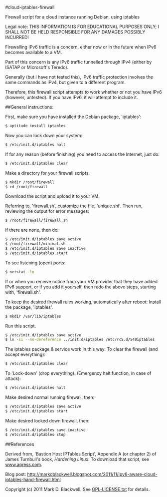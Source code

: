 #cloud-iptables-firewall

Firewall script for a cloud instance running Debian, using iptables

Legal note: THIS INFORMATION IS FOR EDUCATIONAL PURPOSES ONLY; I SHALL NOT BE HELD RESPONSIBLE FOR ANY DAMAGES POSSIBLY INCURRED!

Firewalling IPv6 traffic is a concern, either now or in the future when IPv6 becomes available to a VM.

Part of this concern is any IPv6 traffic tunnelled through IPv4 (either by ISATAP or Microsoft's Teredo).

Generally (but I have not tested this), IPv6 traffic protection involves the same commands as IPv4, but given to a different program.

Therefore, this firewall script attempts to work whether or not you have IPv6 (however, untested). If you have IPv6, it will attempt to include it.

##General instructions:

First, make sure you have installed the Debian package, 'iptables':

```bash
$ aptitude install iptables
```

Now you can lock down your system:

```bash
$ /etc/init.d/iptables halt
```

If for any reason (before finishing) you need to access the Internet, just do:

```bash
$ /etc/init.d/iptables clear
```

Make a directory for your firewall scripts:

```bash
$ mkdir /root/firewall
$ cd /root/firewall
```

Download the script and upload it to your VM.

Referring to, 'firewall.sh', customize the file, 'unique.shi'. Then run, reviewing the output for error messages:

```bash
$ /root/firewall/firewall.sh
```

If there are none, then do:

```bash
$ /etc/init.d/iptables save active
$ /root/firewall/minimal.sh
$ /etc/init.d/iptables save inactive
$ /etc/init.d/iptables start
```

To see listening (open) ports:

```bash
$ netstat -ln
```

If or when you receive notice from your VM provider that they have added IPv6 support, or if you add it yourself, then redo the above steps, starting with, 'firewall.sh'.

To keep the desired firewall rules working, automatically after reboot:
Install the package, 'iptables'.

```bash
$ mkdir /var/lib/iptables
```

Run this script.

```bash
$ /etc/init.d/iptables save active
$ ln -si --no-dereference ../init.d/iptables /etc/rcS.d/S40iptables
```

The iptables package & service work in this way:
To clear the firewall (and accept everything):

```bash
$ /etc/init.d/iptables clear
```

To 'Lock-down' (drop everything):
(Emergency halt function, in case of attack):

```bash
$ /etc/init.d/iptables halt
```

Make desired normal running firewall, then:

```bash
$ /etc/init.d/iptables save active
$ /etc/init.d/iptables start
```

Make desired locked down firewall, then:

```bash
$ /etc/init.d/iptables save inactive
$ /etc/init.d/iptables stop
```

##References

Derived from, 'Bastion Host IPTables Script', Appendix A (or chapter 2) of James Turnbull's book, _Hardening Linux_.
To download that script, see www.apress.com.

Blog post: http://markdblackwell.blogspot.com/2011/11/ipv6-aware-cloud-iptables-hand-firewall.html

Copyright (c) 2011 Mark D. Blackwell. See [GPL-LICENSE.txt](GPL-LICENSE.txt) for details.
